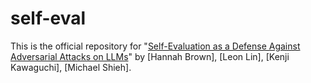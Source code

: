 # self-eval
This is the official repository for "[Self-Evaluation as a Defense Against Adversarial Attacks on LLMs](https://arxiv.org/abs/2407.03234)" by [Hannah Brown], [Leon Lin], [Kenji Kawaguchi], [Michael Shieh].